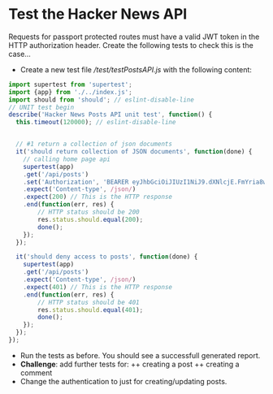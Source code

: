 # Test the Hacker News API

Requests for passport protected routes must have a valid JWT token in the HTTP authorization header. Create the following tests to check this is the case...

+ Create a new test file */test/testPostsAPI.js* with the following content:

~~~javascript
import supertest from 'supertest';
import {app} from './../index.js';
import should from 'should'; // eslint-disable-line
// UNIT test begin
describe('Hacker News Posts API unit test', function() {
  this.timeout(120000); // eslint-disable-line


  // #1 return a collection of json documents
  it('should return collection of JSON documents', function(done) {
    // calling home page api
    supertest(app)
    .get('/api/posts')
    .set('Authorization', 'BEARER eyJhbGciOiJIUzI1NiJ9.dXNlcjE.FmYria8wq0aFDHnzYWhKQrhF5BkJbFNN1PqNyNQ7V4M')
    .expect('Content-type', /json/)
    .expect(200) // This is the HTTP response
    .end(function(err, res) {
        // HTTP status should be 200
        res.status.should.equal(200);
        done();
    });
  });

  it('should deny access to posts', function(done) {
    supertest(app)
    .get('/api/posts')
    .expect('Content-type', /json/)
    .expect(401) // This is the HTTP response
    .end(function(err, res) {
        // HTTP status should be 401
        res.status.should.equal(401);
        done();
    });
  });
});
~~~

+ Run the tests as before. You should see a successfull generated report.
+ **Challenge**: add further tests for:
++ creating a post
++ creating a comment
+ Change the authentication to just for creating/updating posts. 
